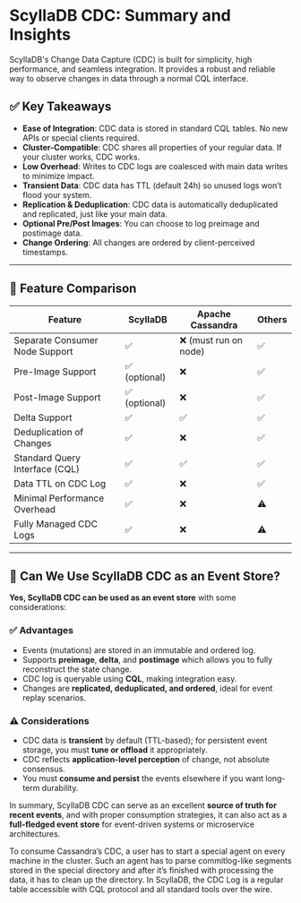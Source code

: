 
# ScyllaDB CDC: Summary and Insights

ScyllaDB's Change Data Capture (CDC) is built for simplicity, high performance, and seamless integration. It provides a robust and reliable way to observe changes in data through a normal CQL interface.

## ✅ Key Takeaways

- **Ease of Integration**: CDC data is stored in standard CQL tables. No new APIs or special clients required.
- **Cluster-Compatible**: CDC shares all properties of your regular data. If your cluster works, CDC works.
- **Low Overhead**: Writes to CDC logs are coalesced with main data writes to minimize impact.
- **Transient Data**: CDC data has TTL (default 24h) so unused logs won’t flood your system.
- **Replication & Deduplication**: CDC data is automatically deduplicated and replicated, just like your main data.
- **Optional Pre/Post Images**: You can choose to log preimage and postimage data.
- **Change Ordering**: All changes are ordered by client-perceived timestamps.

---

## 🔄 Feature Comparison

| Feature                         | ScyllaDB | Apache Cassandra | Others |
|---------------------------------|----------|------------------|--------|
| Separate Consumer Node Support  | ✅       | ❌ (must run on node) | ✅    |
| Pre-Image Support               | ✅ (optional) | ❌           | ✅    |
| Post-Image Support              | ✅ (optional) | ❌           | ✅    |
| Delta Support                   | ✅       | ✅                | ✅    |
| Deduplication of Changes        | ✅       | ❌                | ✅    |
| Standard Query Interface (CQL)  | ✅       | ✅                | ✅    |
| Data TTL on CDC Log             | ✅       | ❌                | ✅    |
| Minimal Performance Overhead    | ✅       | ❌                | ⚠️     |
| Fully Managed CDC Logs          | ✅       | ❌                | ⚠️     |

---

## 🧠 Can We Use ScyllaDB CDC as an Event Store?

**Yes, ScyllaDB CDC can be used as an event store** with some considerations:

### ✅ Advantages

- Events (mutations) are stored in an immutable and ordered log.
- Supports **preimage**, **delta**, and **postimage** which allows you to fully reconstruct the state change.
- CDC log is queryable using **CQL**, making integration easy.
- Changes are **replicated, deduplicated, and ordered**, ideal for event replay scenarios.

### ⚠️ Considerations

- CDC data is **transient** by default (TTL-based); for persistent event storage, you must **tune or offload** it appropriately.
- CDC reflects **application-level perception** of change, not absolute consensus.
- You must **consume and persist** the events elsewhere if you want long-term durability.

In summary, ScyllaDB CDC can serve as an excellent **source of truth for recent events**, and with proper consumption strategies, it can also act as a **full-fledged event store** for event-driven systems or microservice architectures.

To consume Cassandra’s CDC, a user has to start a special agent on every machine in the cluster. Such an agent has to parse commitlog-like segments stored in the special directory and after it’s finished with processing the data, it has to clean up the directory. In ScyllaDB, the CDC Log is a regular table accessible with CQL protocol and all standard tools over the wire.
